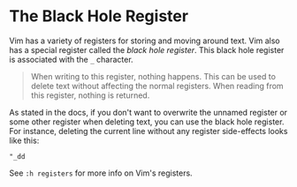 # The Black Hole Register

Vim has a variety of registers for storing and moving around text. Vim also
has a special register called the *black hole register*. This black hole
register is associated with the `_` character.

> When writing to this register, nothing happens.  This can be used to delete
> text without affecting the normal registers.  When reading from this register,
> nothing is returned.

As stated in the docs, if you don't want to overwrite the unnamed register or
some other register when deleting text, you can use the black hole register.
For instance, deleting the current line without any register side-effects
looks like this:

```
"_dd
```

See `:h registers` for more info on Vim's registers.
